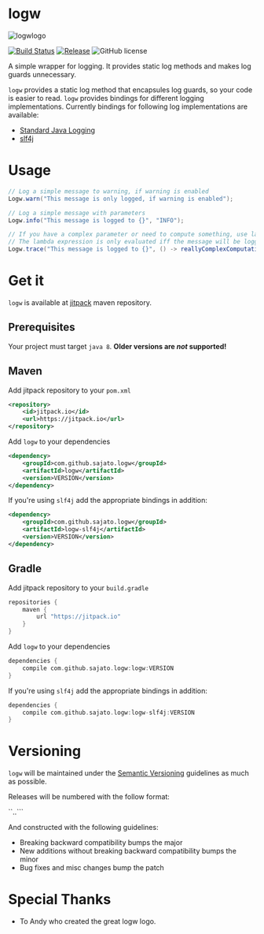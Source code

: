 # logw

![logwlogo][logo]

[![Build Status](https://travis-ci.org/sajato/logw.svg)](https://travis-ci.org/sajato/logw)
[![Release](https://img.shields.io/github/release/sajato/logw.svg?label=maven)](https://github.com/sajato/logw)
![GitHub license](https://img.shields.io/github/license/sajato/logw.svg?style=flat)

A simple wrapper for logging. It provides static log methods and makes log guards unnecessary.

``logw`` provides a static log method that encapsules log guards, so your code
is easier to read. ``logw`` provides bindings for different logging implementations.
Currently bindings for following log implementations are available:

* [Standard Java Logging](http://docs.oracle.com/javase/6/docs/api/java/util/logging/package-summary.html)
* [slf4j](http://www.slf4j.org/)

# Usage

```java
// Log a simple message to warning, if warning is enabled
Logw.warn("This message is only logged, if warning is enabled");

// Log a simple message with parameters
Logw.info("This message is logged to {}", "INFO");

// If you have a complex parameter or need to compute something, use lambdas.
// The lambda expression is only evaluated iff the message will be logged
Logw.trace("This message is logged to {}", () -> reallyComplexComputation());
```

# Get it

``logw`` is available at [jitpack](https://jitpack.io/) maven repository.

## Prerequisites

Your project must target ``java 8``. **Older versions are *not* supported!**

## Maven

Add jitpack repository to your ``pom.xml``

```xml
<repository>
    <id>jitpack.io</id>
    <url>https://jitpack.io</url>
</repository>
```

Add ``logw`` to your dependencies

```xml
<dependency>
    <groupId>com.github.sajato.logw</groupId>
    <artifactId>logw</artifactId>
    <version>VERSION</version>
</dependency>
```

If you're using ``slf4j`` add the appropriate bindings in addition:

```xml
<dependency>
    <groupId>com.github.sajato.logw</groupId>
    <artifactId>logw-slf4j</artifactId>
    <version>VERSION</version>
</dependency>
```

## Gradle

Add jitpack repository to your ``build.gradle``

```gradle
repositories {
    maven {
        url "https://jitpack.io"
    }
}
```

Add ``logw`` to your dependencies

```gradle
dependencies {
    compile com.github.sajato.logw:logw:VERSION
}
```

If you're using ``slf4j`` add the appropriate bindings in addition:

```gradle
dependencies {
    compile com.github.sajato.logw:logw-slf4j:VERSION
}
```

# Versioning

``logw`` will be maintained under the [Semantic Versioning](http://semver.org) guidelines as much as possible.

Releases will be numbered with the follow format:

``<major>.<minor>.<patch>```

And constructed with the following guidelines:

* Breaking backward compatibility bumps the major
* New additions without breaking backward compatibility bumps the minor
* Bug fixes and misc changes bump the patch

# Special Thanks

* To Andy who created the great logw logo.

[logo]: https://raw.githubusercontent.com/sajato/logw/develop/logw-logo.png

